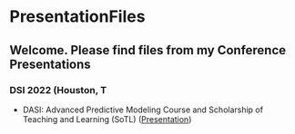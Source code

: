 # PresentationFiles
## Welcome. Please find files from my Conference Presentations

### DSI 2022 (Houston, T
* DASI: Advanced Predictive Modeling Course and Scholarship of Teaching and Learning (SoTL) (<a href="https://github.com/kkParker/PresentationFiles/blob/237e171e08616376be83d8574a6d6c38e1c5d12c/DSI22DASIAdvPMwRSoTL.pptx">Presentation</a>)


